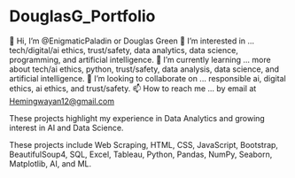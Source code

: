 # DouglasG_Portfolio
👋 Hi, I’m @EnigmaticPaladin or Douglas Green
👀 I’m interested in ... tech/digital/ai ethics, trust/safety, data analytics, data science, programming, and artificial intelligence.
🌱 I’m currently learning ... more about tech/ai ethics, python, trust/safety, data analysis, data science, and artificial intelligence.
💞️ I’m looking to collaborate on ... responsible ai, digital ethics, ai ethics, and trust/safety.
📫 How to reach me ... by email at Hemingwayan12@gmail.com

These projects highlight my experience in Data Analytics and growing interest in AI and Data Science. 

These projects include Web Scraping, HTML, CSS, JavaScript, Bootstrap, BeautifulSoup4, SQL, Excel, Tableau, Python, Pandas, NumPy, Seaborn, Matplotlib, AI, and ML.
